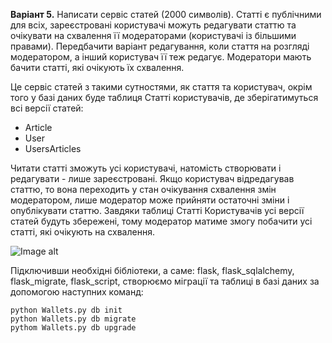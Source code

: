 **Варіант 5.** Написати сервіс статей (2000 символів). Статті є публічними для всіх, зареєстровані користувачі можуть редагувати статтю та очікувати на схвалення її модераторами (користувачі із більшими правами). Передбачити варіант редагування, коли стаття на розгляді модератором, а інший користувач її теж редагує. Модератори мають бачити статті, які очікують їх схвалення.

Це сервіс статей з такими сутностями, як стаття та користувач, окрім того у базі даних буде таблиця Статті користувачів, де зберігатимуться всі версії статей:

* Article
* User
* UsersArticles

Читати статті зможуть усі користувачі, натомість створювати і редагувати - лише зареєстровані.
Якщо користувач відредагував статтю, то вона переходить у стан очікування схвалення змін модератором, лише модератор може  прийняти остаточні зміни і опублікувати статтю. Завдяки таблиці Статті Користувачів усі версії статей будуть збережені, тому модератор матиме змогу побачити усі статті, які очікують на схвалення.

![Image alt](https://github.com/Anastasia-H/PP/blob/lab-3/diagram.png)

Підключивши необхідні бібліотеки, а саме: flask, flask_sqlalchemy, flask_migrate, flask_script, створюємо міграції та таблиці в базі даних за допомогою наступних команд:
```
python Wallets.py db init
python Wallets.py db migrate
pythom Wallets.py db upgrade
```

